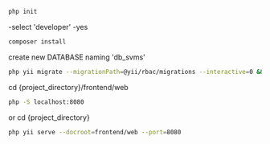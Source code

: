 ```bash
php init
```

-select 'developer' 
-yes

```bash
composer install
```

create new DATABASE naming 'db_svms'
```bash
php yii migrate --migrationPath=@yii/rbac/migrations --interactive=0 && php yii migrate --interactive=0
```

cd {project_directory}/frontend/web

```bash
php -S localhost:8080
```

or
cd {project_directory}

```bash
php yii serve --docroot=frontend/web --port=8080
```



